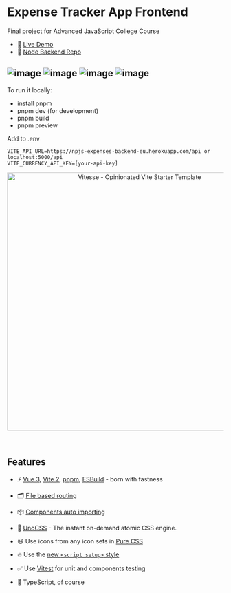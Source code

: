 # Expense Tracker App Frontend

Final project for Advanced JavaScript College Course

- 🌻️ [Live Demo](https://expenses-frontend-five.vercel.app/)
- 🧱️ [Node Backend Repo](https://github.com/mat2ja/expenses-backend)

![image](https://user-images.githubusercontent.com/46557266/164997397-22c65a82-553d-4f13-a33a-589f542c4a5e.png)
![image](https://user-images.githubusercontent.com/46557266/164997394-477eaeaf-64b2-42ba-8b9a-6bcca6ed4f45.png)
![image](https://user-images.githubusercontent.com/46557266/164997432-2f74395f-4eab-4c49-afdb-d1b50a394721.png)
![image](https://user-images.githubusercontent.com/46557266/164997459-3fe121e6-5e5f-4f8d-8c92-ee8ea8d7f7ca.png)
---

To run it locally:
- install pnpm
- pnpm dev (for development)
- pnpm build
- pnpm preview

Add to .env
```
VITE_API_URL=https://npjs-expenses-backend-eu.herokuapp.com/api or localhost:5000/api
VITE_CURRENCY_API_KEY=[your-api-key]
```

<p align='center'>
  <img src='https://user-images.githubusercontent.com/11247099/111864893-a457fd00-899e-11eb-9f05-f4b88987541d.png' alt='Vitesse - Opinionated Vite Starter Template' width='600'/>
</p>



<br>

## Features

- ⚡️ [Vue 3](https://github.com/vuejs/vue-next), [Vite 2](https://github.com/vitejs/vite), [pnpm](https://pnpm.js.org/), [ESBuild](https://github.com/evanw/esbuild) - born with fastness

- 🗂 [File based routing](./src/pages)

- 📦 [Components auto importing](./src/components)

- 🎨 [UnoCSS](https://github.com/antfu/unocss) - The instant on-demand atomic CSS engine.

- 😃 Use icons from any icon sets in [Pure CSS](https://github.com/antfu/unocss/tree/main/packages/preset-icons)

- 🔥 Use the [new `<script setup>` style](https://github.com/vuejs/rfcs/pull/227)

- ✅ Use [Vitest](http://vitest.dev/) for unit and components testing

- 🦾 TypeScript, of course
